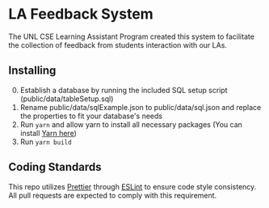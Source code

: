 # LA Feedback System
The UNL CSE Learning Assistant Program created this system to facilitate the
collection of feedback from students interaction with our LAs.

## Installing
0. Establish a database by running the included SQL setup script (public/data/tableSetup.sql)
0. Rename public/data/sqlExample.json to public/data/sql.json and replace the properties to fit your
database's needs
0. Run `yarn` and allow yarn to install all necessary packages (You can install
[Yarn here](https://yarnpkg.com))
0. Run `yarn build`

## Coding Standards
This repo utilizes [Prettier](https://prettier.io) through [ESLint](https://eslint.org) to ensure
code style consistency. All pull requests are expected to comply with this requirement.
